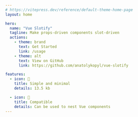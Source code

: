 ```yaml
---
# https://vitepress.dev/reference/default-theme-home-page
layout: home

hero:
  name: "Vue Slotify"
  tagline: Make props-driven components slot-driven
  actions:
    - theme: brand
      text: Get Started
      link: /usage
    - theme: alt
      text: View on GitHub
      link: https://github.com/anatolykopyl/vue-slotify

features:
  - icon: 👾
    title: Simple and minimal
    details: 13.5 kb

  - icon: 🧠
    title: Compatible
    details: Can be used to nest Vue components
---
```

